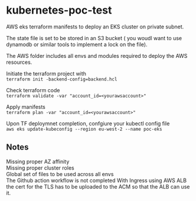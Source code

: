 # kubernetes-poc-test

AWS eks terraform manifests to deploy an EKS cluster on private subnet.

The state file is set to be stored in an S3 bucket ( you woudl want to use dynamodb or similar tools to implement a lock on the file).

The AWS folder includes all envs and modules required to deploy the AWS resources.

Initiate the terraform project with     
`terraform init -backend-config=backend.hcl`     

Check terraform code    
`terraform validate -var "account_id=<yourawsaccount>"`     

Apply manifests   
`terraform plan -var "account_id=<yourawsaccount>"`    

Upon TF deploymnet completion, confgiure your kubectl config file    
`aws eks update-kubeconfig --region eu-west-2 --name poc-eks`    


## Notes

Missing proper AZ affinity   
Missing proper cluster roles   
Global set of files to be used across all envs   
The Github action workflow is not completed 
With Ingress using AWS ALB the cert for the TLS has to be uploaded to the ACM so that the ALB can use it.